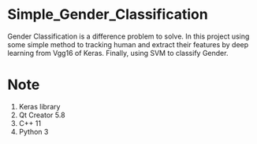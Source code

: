 # Simple_Gender_Classification
Gender Classification is a difference problem to solve. In this project using some simple method to tracking human and extract their features by deep learning from Vgg16 of Keras. Finally, using SVM to classify Gender.

# Note
1. Keras library
2. Qt Creator 5.8
3. C++ 11
4. Python 3
